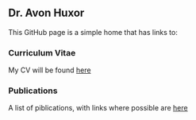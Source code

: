 ## Dr. Avon Huxor

This GitHub page is a simple home that has links to:

### Curriculum Vitae
My CV will be found [here](https://github.com/huxor/huxor.github.io/edit/master/cv.md)

### Publications
A list of piblications, with links where possible are [here](https://github.com/huxor/huxor.github.io/edit/master/publications.md)


